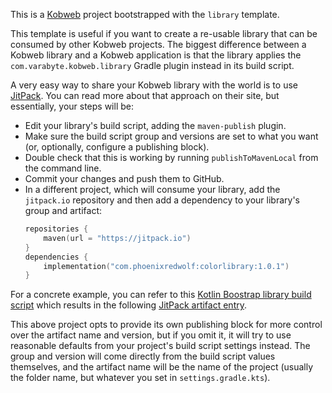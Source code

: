 This is a [Kobweb](https://github.com/varabyte/kobweb) project bootstrapped with the `library` template.

This template is useful if you want to create a re-usable library that can be consumed by other Kobweb projects. The
biggest difference between a Kobweb library and a Kobweb application is that the library applies the
`com.varabyte.kobweb.library` Gradle plugin instead in its build script.

A very easy way to share your Kobweb library with the world is to use [JitPack](https://jitpack.io/). You can read more
about that approach on their site, but essentially, your steps will be:

* Edit your library's build script, adding the `maven-publish` plugin.
* Make sure the build script group and versions are set to what you want (or, optionally, configure a publishing block).
* Double check that this is working by running `publishToMavenLocal` from the command line.
* Commit your changes and push them to GitHub.
* In a different project, which will consume your library, add the `jitpack.io` repository and then add a dependency
  to your library's group and artifact:
  ```kotlin
  repositories {
      maven(url = "https://jitpack.io")
  }
  dependencies {
      implementation("com.phoenixredwolf:colorlibrary:1.0.1")
  }
  ```

For a concrete example, you can refer to
this [Kotlin Boostrap library build script](https://github.com/stevdza-san/KotlinBootstrap/blob/master/bootstrap/build.gradle.kts)
which results in the following [JitPack artifact entry](https://jitpack.io/#stevdza-san/KotlinBootstrap).

This above project opts to provide its own publishing block for more control over the artifact name and version, but if
you omit it, it will try to use reasonable defaults from your project's build script settings instead. The group and
version will come directly from the build script values themselves, and the artifact name will be the name of the
project (usually the folder name, but whatever you set in `settings.gradle.kts`).
